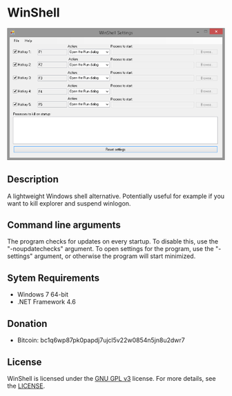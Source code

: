 # WinShell
![WinShell](https://github.com/danskee/WinShell/blob/main/screenshot.png)

## Description
A lightweight Windows shell alternative. Potentially useful for example if you want to kill explorer and suspend winlogon.

## Command line arguments
The program checks for updates on every startup. To disable this, use the "-noupdatechecks" argument. To open settings for the program, use the "-settings" argument, or otherwise the program will start minimized.

## Sytem Requirements
- Windows 7 64-bit
- .NET Framework 4.6

## Donation
- Bitcoin: bc1q6wp87pk0papdj7ujcl5v22w0854n5jn8u2dwr7

## License
WinShell is licensed under the [GNU GPL v3](https://www.gnu.org/licenses/gpl-3.0.en.html) license. For more details, see the [LICENSE](https://github.com/danskee/WinShell/blob/main/LICENSE).
